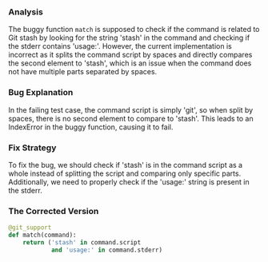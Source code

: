 ### Analysis
The buggy function `match` is supposed to check if the command is related to Git stash by looking for the string 'stash' in the command and checking if the stderr contains 'usage:'. However, the current implementation is incorrect as it splits the command script by spaces and directly compares the second element to 'stash', which is an issue when the command does not have multiple parts separated by spaces.

### Bug Explanation
In the failing test case, the command script is simply 'git', so when split by spaces, there is no second element to compare to 'stash'. This leads to an IndexError in the buggy function, causing it to fail.

### Fix Strategy
To fix the bug, we should check if 'stash' is in the command script as a whole instead of splitting the script and comparing only specific parts. Additionally, we need to properly check if the 'usage:' string is present in the stderr.

### The Corrected Version
```python
@git_support
def match(command):
    return ('stash' in command.script
            and 'usage:' in command.stderr)
```
